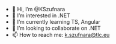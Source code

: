 - 👋 Hi, I’m @KSzufnara
- 👀 I’m interested in .NET
- 🌱 I’m currently learning TS, Angular
- 💞️ I’m looking to collaborate on .NET
- 📫 How to reach me: k.szufnara@tlc.eu

<!---
KSzufnara/KSzufnara is a ✨ special ✨ repository because its `README.md` (this file) appears on your GitHub profile.
You can click the Preview link to take a look at your changes.
--->
